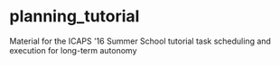# planning_tutorial
Material for the ICAPS '16 Summer School tutorial task scheduling and execution for long-term autonomy
